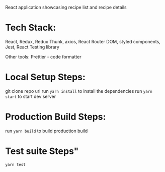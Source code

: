 React application showcasing recipe list and recipe details

# Tech Stack:

React, Redux, Redux Thunk, axios, React Router DOM, styled components, Jest, React Testing library

Other tools:
Prettier - code formatter

# Local Setup Steps:

git clone repo url
run `yarn install` to install the dependencies
run `yarn start` to start dev server

# Production Build Steps:

run `yarn build` to build production build

# Test suite Steps"

`yarn test`

